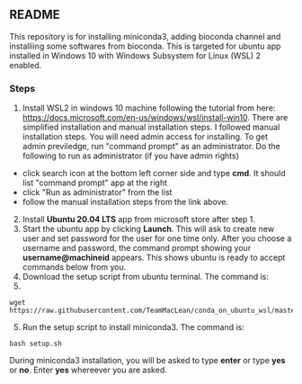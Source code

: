 ## README

This repository is for installing miniconda3, adding bioconda channel and installiing some softwares from bioconda. This is targeted for ubuntu app installed in Windows 10 with Windows Subsystem for Linux (WSL) 2 enabled.

### Steps

1) Install WSL2 in windows 10 machine following the tutorial from here: https://docs.microsoft.com/en-us/windows/wsl/install-win10. 
There are simplified installation and manual installation steps. I followed manual installation steps. You will need admin access for installing. To get admin previledge, run "command prompt" as an administrator. Do the following to run as administrator (if you have admin rights)
  - click search icon at the bottom left corner side and type **cmd**. It should list "command prompt" app at the right
  - click "Run as administrator" from the list
  - follow the manual installation steps from the link above.
2) Install **Ubuntu 20.04 LTS** app from microsoft store after step 1.
3) Start the ubuntu app by clicking **Launch**. This will ask to create new user and set password for the user for one time only. After you choose a username and password, the command prompt showing your **username@machineid** appears. This shows ubuntu is ready to accept commands below from you.
4) Download the setup script from ubuntu terminal. The command is:
5) 
```
wget  https://raw.githubusercontent.com/TeamMacLean/conda_on_ubuntu_wsl/master/setup.sh
```
5) Run the setup script to install miniconda3. The command is:
```
bash setup.sh
```

During miniconda3 installation, you will be asked to type **enter** or type **yes** or **no**. Enter **yes** whereever you are asked.
